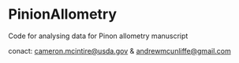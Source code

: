 # PinionAllometry
Code for analysing data for Pinon allometry manuscript

conact: cameron.mcintire@usda.gov & andrewmcunliffe@gmail.com
